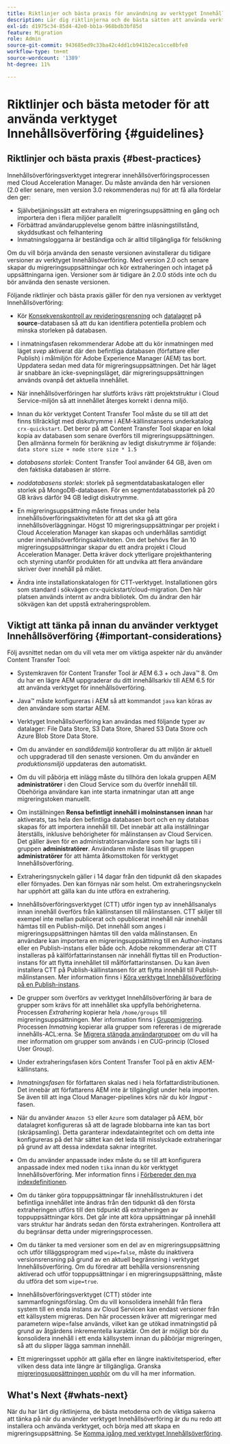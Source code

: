 ```yaml
---
title: Riktlinjer och bästa praxis för användning av verktyget Innehållsöverföring
description: Lär dig riktlinjerna och de bästa sätten att använda verktyget Innehållsöverföring.
exl-id: d1975c34-85d4-42e0-bb1a-968bdb3bf85d
feature: Migration
role: Admin
source-git-commit: 943685ed9c33ba42c4dd1cb941b2eca1cce8bfe8
workflow-type: tm+mt
source-wordcount: '1389'
ht-degree: 11%

---
```



# Riktlinjer och bästa metoder för att använda verktyget Innehållsöverföring {#guidelines}

## Riktlinjer och bästa praxis {#best-practices}

<!-- Alexandru: hiding for now

>[!CONTEXTUALHELP]
>id="aemcloud_ctt_guidelines"
>title="Guidelines and Best Practices"
>abstract="Review guidelines and best practices to use the Content Transfer tool including revision cleanup tasks, Disk space considerations and more."
>additional-url="https://experienceleague.adobe.com/docs/experience-manager-cloud-service/content/migration-journey/cloud-migration/content-transfer-tool/getting-started-content-transfer-tool.html" text="Important Considerations for using Content Transfer Tool"
>additional-url="https://experienceleague.adobe.com/docs/experience-manager-cloud-service/content/migration-journey/cloud-migration/content-transfer-tool/group-migration.md#important-considerations" text="Important Considerations when Migrating Groups" 

-->

Innehållsöverföringsverktyget integrerar innehållsöverföringsprocessen med Cloud Acceleration Manager. Du måste använda den här versionen (2.0 eller senare, men version 3.0 rekommenderas nu) för att få alla fördelar den ger:

* Självbetjäningssätt att extrahera en migreringsuppsättning en gång och importera den i flera miljöer parallellt
* Förbättrad användarupplevelse genom bättre inläsningstillstånd, skyddsutkast och felhantering
* Inmatningsloggarna är beständiga och är alltid tillgängliga för felsökning

Om du vill börja använda den senaste versionen avinstallerar du tidigare versioner av verktyget Innehållsöverföring. Med version 2.0 och senare skapar du migreringsuppsättningar och kör extraheringen och intaget på uppsättningarna igen.
Versioner som är tidigare än 2.0.0 stöds inte och du bör använda den senaste versionen.

Följande riktlinjer och bästa praxis gäller för den nya versionen av verktyget Innehållsöverföring:

* Kör [Konsekvenskontroll av revideringsrensning](https://experienceleague.adobe.com/docs/experience-manager-65/deploying/deploying/revision-cleanup.html) och [datalagret](https://experienceleague.adobe.com/docs/experience-cloud-kcs/kbarticles/KA-16550.html) på **source**-databasen så att du kan identifiera potentiella problem och minska storleken på databasen.

* I inmatningsfasen rekommenderar Adobe att du kör inmatningen med läget *svep* aktiverat där den befintliga databasen (författare eller Publish) i målmiljön för Adobe Experience Manager (AEM) tas bort. Uppdatera sedan med data för migreringsuppsättningen. Det här läget är snabbare än icke-svepningsläget, där migreringsuppsättningen används ovanpå det aktuella innehållet.

* När innehållsöverföringen har slutförts krävs rätt projektstruktur i Cloud Service-miljön så att innehållet återges korrekt i denna miljö.

* Innan du kör verktyget Content Transfer Tool måste du se till att det finns tillräckligt med diskutrymme i AEM-källinstansens underkatalog `crx-quickstart`. Det beror på att Content Transfer Tool skapar en lokal kopia av databasen som senare överförs till migreringsuppsättningen.
Den allmänna formeln för beräkning av ledigt diskutrymme är följande:
  `data store size + node store size * 1.5`

* *databasens storlek*: Content Transfer Tool använder 64 GB, även om den faktiska databasen är större.
* *noddatabasens storlek*: storlek på segmentdatabaskatalogen eller storlek på MongoDB-databasen.
För en segmentdatabasstorlek på 20 GB krävs därför 94 GB ledigt diskutrymme.

* En migreringsuppsättning måste finnas under hela innehållsöverföringsaktiviteten för att det ska gå att göra innehållsöverläggningar. Högst 10 migreringsuppsättningar per projekt i Cloud Acceleration Manager kan skapas och underhållas samtidigt under innehållsöverföringsaktiviteten. Om det behövs fler än 10 migreringsuppsättningar skapar du ett andra projekt i Cloud Acceleration Manager. Detta kräver dock ytterligare projekthantering och styrning utanför produkten för att undvika att flera användare skriver över innehåll på målet.

* Ändra inte installationskatalogen för CTT-verktyget. Installationen görs som standard i sökvägen crx-quickstart/cloud-migration. Den här platsen används internt av andra bibliotek. Om du ändrar den här sökvägen kan det uppstå extraheringsproblem.

## Viktigt att tänka på innan du använder verktyget Innehållsöverföring {#important-considerations}

Följ avsnittet nedan om du vill veta mer om viktiga aspekter när du använder Content Transfer Tool:

* Systemkraven för Content Transfer Tool är AEM 6.3 + och Java™ 8. Om du har en lägre AEM uppgraderar du ditt innehållsarkiv till AEM 6.5 för att använda verktyget för innehållsöverföring.

* Java™ måste konfigureras i AEM så att kommandot `java` kan köras av den användare som startar AEM.

* Verktyget Innehållsöverföring kan användas med följande typer av datalager: File Data Store, S3 Data Store, Shared S3 Data Store och Azure Blob Store Data Store.

* Om du använder en *sandlådemiljö* kontrollerar du att miljön är aktuell och uppgraderad till den senaste versionen. Om du använder en *produktionsmiljö* uppdateras den automatiskt.

* Om du vill påbörja ett inlägg måste du tillhöra den lokala gruppen AEM **administratörer** i den Cloud Service som du överför innehåll till. Obehöriga användare kan inte starta inmatningar utan att ange migreringstoken manuellt.

* Om inställningen **Rensa befintligt innehåll i molninstansen innan** har aktiverats, tas hela den befintliga databasen bort och en ny databas skapas för att importera innehåll till. Det innebär att alla inställningar återställs, inklusive behörigheter för målinstansen av Cloud Servicen. Det gäller även för en administratörsanvändare som har lagts till i gruppen **administratörer**. Användaren måste läsas till gruppen **administratörer** för att hämta åtkomsttoken för verktyget Innehållsöverföring.

* Extraheringsnyckeln gäller i 14 dagar från den tidpunkt då den skapades eller förnyades. Den kan förnyas när som helst. Om extraheringsnyckeln har upphört att gälla kan du inte utföra en extrahering.

* Innehållsöverföringsverktyget (CTT) utför ingen typ av innehållsanalys innan innehåll överförs från källinstansen till målinstansen. CTT skiljer till exempel inte mellan publicerat och opublicerat innehåll när innehåll hämtas till en Publish-miljö. Det innehåll som anges i migreringsuppsättningen hämtas till den valda målinstansen. En användare kan importera en migreringsuppsättning till en Author-instans eller en Publish-instans eller både och. Adobe rekommenderar att CTT installeras på källförfattarinstansen när innehåll flyttas till en Production-instans för att flytta innehållet till målförfattarinstansen. Du kan även installera CTT på Publish-källinstansen för att flytta innehåll till Publish-målinstansen. Mer information finns i [Köra verktyget Innehållsöverföring på en Publish-instans](https://experienceleague.adobe.com/docs/experience-manager-cloud-service/content/migration-journey/cloud-migration/content-transfer-tool/getting-started-content-transfer-tool.html#running-tool).

* De grupper som överförs av verktyget Innehållsöverföring är bara de grupper som krävs för att innehållet ska uppfylla behörigheterna. Processen _Extrahering_ kopierar hela `/home/groups` till migreringsuppsättningen. Mer information finns i [Gruppmigrering](/help/journey-migration/content-transfer-tool/using-content-transfer-tool/group-migration.md). Processen _Inmatning_ kopierar alla grupper som refereras i de migrerade innehålls-ACL:erna. Se [Migrera stängda användargrupper](/help/journey-migration/content-transfer-tool/using-content-transfer-tool/closed-user-groups-migration.md) om du vill ha mer information om grupper som används i en CUG-princip (Closed User Group).

* Under extraheringsfasen körs Content Transfer Tool på en aktiv AEM-källinstans.

* *Inmatningsfasen* för författaren skalas ned i hela författardistributionen. Det innebär att författarens AEM inte är tillgängligt under hela importen. Se även till att inga Cloud Manager-pipelines körs när du kör *Ingput* -fasen.

* När du använder `Amazon S3` eller `Azure` som datalager på AEM, bör datalagret konfigureras så att de lagrade blobbarna inte kan tas bort (skräpsamling). Detta garanterar indexdataintegritet och om detta inte konfigureras på det här sättet kan det leda till misslyckade extraheringar på grund av att dessa indexdata saknar integritet.

* Om du använder anpassade index måste du se till att konfigurera anpassade index med noden `tika` innan du kör verktyget Innehållsöverföring. Mer information finns i [Förbereder den nya indexdefinitionen](https://experienceleague.adobe.com/docs/experience-manager-cloud-service/content/operations/indexing.html#preparing-the-new-index-definition).

* Om du tänker göra toppuppsättningar får innehållsstrukturen i det befintliga innehållet inte ändras från den tidpunkt då den första extraheringen utförs till den tidpunkt då extraheringen av toppuppsättningar körs. Det går inte att köra uppsättningar på innehåll vars struktur har ändrats sedan den första extraheringen. Kontrollera att du begränsar detta under migreringsprocessen.

* Om du tänker ta med versioner som en del av en migreringsuppsättning och utför tilläggsprogram med `wipe=false`, måste du inaktivera versionsrensning på grund av en aktuell begränsning i verktyget Innehållsöverföring. Om du föredrar att behålla versionsrensning aktiverad och utför toppuppsättningar i en migreringsuppsättning, måste du utföra det som `wipe=true`.

* Innehållsöverföringsverktyget (CTT) stöder inte sammanfogningsförslag. Om du vill konsolidera innehåll från flera system till en enda instans av Cloud Servicen kan endast versioner från ett källsystem migreras. Den här processen kräver att migreringar med parametern wipe=false används, vilket kan ge utökad inmatningstid på grund av åtgärdens inkrementella karaktär. Om det är möjligt bör du konsolidera innehåll i ett enda källsystem innan du påbörjar migreringen, så att du slipper lägga samman innehåll.

* Ett migreringsset upphör att gälla efter en längre inaktivitetsperiod, efter vilken dess data inte längre är tillgängliga. Granska [migreringsuppsättningen upphör](https://experienceleague.adobe.com/docs/experience-manager-cloud-service/content/migration-journey/cloud-migration/content-transfer-tool/overview-content-transfer-tool.html#migration-set-expiry) om du vill ha mer information.

## What&#39;s Next {#whats-next}

När du har lärt dig riktlinjerna, de bästa metoderna och de viktiga sakerna att tänka på när du använder verktyget Innehållsöverföring är du nu redo att installera och använda verktyget, och börja med att skapa en migreringsuppsättning. Se [Komma igång med verktyget Innehållsöverföring](/help/journey-migration/content-transfer-tool/using-content-transfer-tool/getting-started-content-transfer-tool.md).
